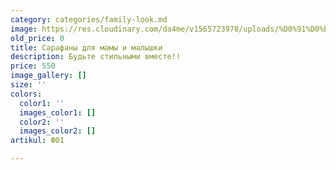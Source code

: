 ```yaml
---
category: categories/family-look.md
image: https://res.cloudinary.com/da4me/v1565723978/uploads/%D0%91%D0%B5%D0%B7-%D0%B8%D0%BC%D0%B5%D0%BD%D0%B8-6_zfcvi8.jpg
old_price: 0
title: Сарафаны для мамы и малышки
description: Будьте стильными вместе!!
price: 550
image_gallery: []
size: ''
colors:
  color1: ''
  images_color1: []
  color2: ''
  images_color2: []
artikul: Ф01

---
```

